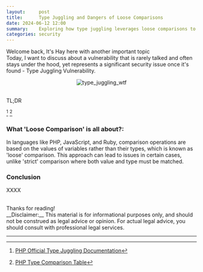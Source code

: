 ```yaml
---
layout:     post
title:      Type Juggling and Dangers of Loose Comparisons
date: 2024-06-12 12:00
summary:    Exploring how type juggling leverages loose comparisons to breach web application security.
categories: security
---
```


Welcome back, It's Hay here with another important topic
<br />
Today, I want to discuss about a vulnerability that is rarely talked and often stays under the hood, yet represents a significant security issue once it's found - Type Juggling Vulnerability.

<p align="center">
  <img src="{{ site.url }}/images/type_juggling_wtf.jpg" alt="type_juggling_wtf" />
</p>

<br />
TL;DR

[^1]
[^2]

### What 'Loose Comparison' is all about?:
In languages like PHP, JavaScript, and Ruby, comparison operations are based on the values of variables rather than their types, which is known as 'loose' comparison. This approach can lead to issues in certain cases, unlike 'strict' comparison where both value and type must be matched.

### Conclusion

XXXX

<br />
Thanks for reading!

<br />
__Disclaimer:__ This material is for informational purposes only, and should not be construed as legal advice or opinion. For actual legal advice, you should consult with professional legal services.

---

[^1]: [PHP Official Type Juggling Documentation](https://www.php.net/manual/en/language.types.type-juggling.php)
[^2]: [PHP Type Comparison Table](https://www.php.net/manual/en/types.comparisons.php)